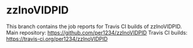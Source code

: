 zzInoVIDPID
==========
This branch contains the job reports for Travis CI builds of zzInoVIDPID.
Main repository: https://github.com/per1234/zzInoVIDPID
Travis CI builds: https://travis-ci.org/per1234/zzInoVIDPID
